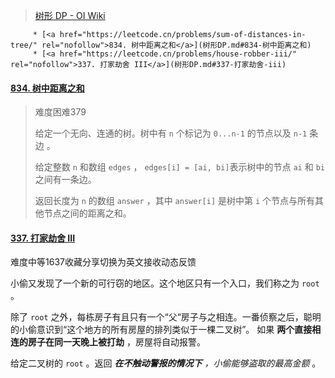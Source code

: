 > [树形 DP - OI Wiki](https://oi-wiki.org/dp/tree/)

<!--ts-->
         * [<a href="https://leetcode.cn/problems/sum-of-distances-in-tree/" rel="nofollow">834. 树中距离之和</a>](树形DP.md#834-树中距离之和)
         * [<a href="https://leetcode.cn/problems/house-robber-iii/" rel="nofollow">337. 打家劫舍 III</a>](树形DP.md#337-打家劫舍-iii)

<!-- Created by https://github.com/ekalinin/github-markdown-toc -->
<!-- Added by: huayongli, at: Mon Jan 15 20:06:18 CST 2024 -->

<!--te-->

#### [834. 树中距离之和](https://leetcode.cn/problems/sum-of-distances-in-tree/)

> 难度困难379
>
> 给定一个无向、连通的树。树中有 `n` 个标记为 `0...n-1` 的节点以及 `n-1` 条边 。
>
> 给定整数 `n` 和数组 `edges` ， `edges[i] = [ai, bi]`表示树中的节点 `ai` 和 `bi` 之间有一条边。
>
> 返回长度为 `n` 的数组 `answer` ，其中 `answer[i]` 是树中第 `i` 个节点与所有其他节点之间的距离之和。

#### [337. 打家劫舍 III](https://leetcode.cn/problems/house-robber-iii/)

难度中等1637收藏分享切换为英文接收动态反馈

小偷又发现了一个新的可行窃的地区。这个地区只有一个入口，我们称之为 `root` 。

除了 `root` 之外，每栋房子有且只有一个“父“房子与之相连。一番侦察之后，聪明的小偷意识到“这个地方的所有房屋的排列类似于一棵二叉树”。 如果 **两个直接相连的房子在同一天晚上被打劫** ，房屋将自动报警。

给定二叉树的 `root` 。返回 ***在不触动警报的情况下** ，小偷能够盗取的最高金额* 。
